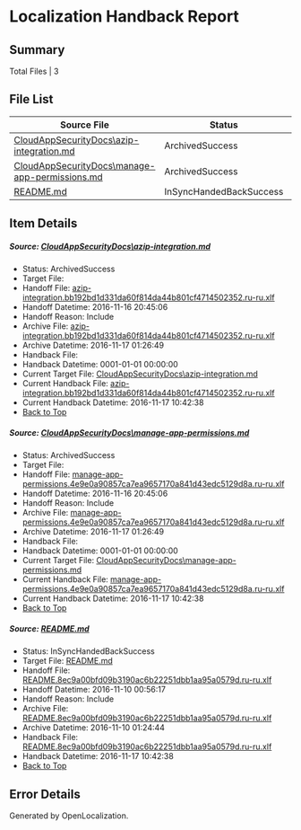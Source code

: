 # <a name='report-top'></a> Localization Handback Report

## Summary
 Total Files | 3

## File List
 Source File | Status | Details 
 ----------- | ------ | ------- 
 [CloudAppSecurityDocs\azip-integration.md](https://github.com/Microsoft/CloudAppSecurityDocs-pr/blob/759692e7b270d87dc1becf88453d095f2382c411/CloudAppSecurityDocs/azip-integration.md) | ArchivedSuccess | [Details](#104dbdbc22d748e924f42c92ba2607e970f03b9e6)
 [CloudAppSecurityDocs\manage-app-permissions.md](https://github.com/Microsoft/CloudAppSecurityDocs-pr/blob/759692e7b270d87dc1becf88453d095f2382c411/CloudAppSecurityDocs/manage-app-permissions.md) | ArchivedSuccess | [Details](#9a139df8dd337bf3c3feb17c44a22fdc45476c3f35)
 [README.md](https://github.com/Microsoft/CloudAppSecurityDocs-pr/blob/4b1288ab9430d26badba943231c7c91bba03cc08/README.md) | InSyncHandedBackSuccess | [Details](#6f4a84503654560407fdaabd68577ad3d864ac8d205)

## Item Details
##### <a name='104dbdbc22d748e924f42c92ba2607e970f03b9e6'></a> Source: [CloudAppSecurityDocs\azip-integration.md](https://github.com/Microsoft/CloudAppSecurityDocs-pr/blob/759692e7b270d87dc1becf88453d095f2382c411/CloudAppSecurityDocs/azip-integration.md)
* Status: ArchivedSuccess
* Target File: 
* Handoff File: [azip-integration.bb192bd1d331da60f814da44b801cf4714502352.ru-ru.xlf](https://github.com/Microsoft/CloudAppSecurityDocs-pr.handoff/blob/b41f28e6ac29fac7fd544041213736c15a77edeb/ol-handoff/Microsoft/CloudAppSecurityDocs-pr.ru-ru/live/ht/azip-integration.bb192bd1d331da60f814da44b801cf4714502352.ru-ru.xlf)
* Handoff Datetime: 2016-11-16 20:45:06
* Handoff Reason: Include
* Archive File: [azip-integration.bb192bd1d331da60f814da44b801cf4714502352.ru-ru.xlf](https://github.com/Microsoft/CloudAppSecurityDocs-pr.handoff/blob/6f0a2c3e8c58baaeb3fef4fcfbee1b5084da11ca/ol-archive/Microsoft/CloudAppSecurityDocs-pr.ru-ru/live/ht/azip-integration.bb192bd1d331da60f814da44b801cf4714502352.ru-ru.xlf)
* Archive Datetime: 2016-11-17 01:26:49
* Handback File: 
* Handback Datetime: 0001-01-01 00:00:00
* Current Target File: [CloudAppSecurityDocs\azip-integration.md](https://github.com/Microsoft/CloudAppSecurityDocs-pr.ru-ru/blob/c5ec30a7453c367b014839f252eb0e5e7d369b68/CloudAppSecurityDocs/azip-integration.md)
* Current Handback File: [azip-integration.bb192bd1d331da60f814da44b801cf4714502352.ru-ru.xlf](https://github.com/Microsoft/CloudAppSecurityDocs-pr.handback/blob/ea8941d6730750e3c6550a37178b729937901db6/ol-handback/Microsoft/CloudAppSecurityDocs-pr.ru-ru/live/ht/azip-integration.bb192bd1d331da60f814da44b801cf4714502352.ru-ru.xlf)
* Current Handback Datetime: 2016-11-17 10:42:38
* [Back to Top](#report-top)

##### <a name='9a139df8dd337bf3c3feb17c44a22fdc45476c3f35'></a> Source: [CloudAppSecurityDocs\manage-app-permissions.md](https://github.com/Microsoft/CloudAppSecurityDocs-pr/blob/759692e7b270d87dc1becf88453d095f2382c411/CloudAppSecurityDocs/manage-app-permissions.md)
* Status: ArchivedSuccess
* Target File: 
* Handoff File: [manage-app-permissions.4e9e0a90857ca7ea9657170a841d43edc5129d8a.ru-ru.xlf](https://github.com/Microsoft/CloudAppSecurityDocs-pr.handoff/blob/b41f28e6ac29fac7fd544041213736c15a77edeb/ol-handoff/Microsoft/CloudAppSecurityDocs-pr.ru-ru/live/ht/manage-app-permissions.4e9e0a90857ca7ea9657170a841d43edc5129d8a.ru-ru.xlf)
* Handoff Datetime: 2016-11-16 20:45:06
* Handoff Reason: Include
* Archive File: [manage-app-permissions.4e9e0a90857ca7ea9657170a841d43edc5129d8a.ru-ru.xlf](https://github.com/Microsoft/CloudAppSecurityDocs-pr.handoff/blob/6f0a2c3e8c58baaeb3fef4fcfbee1b5084da11ca/ol-archive/Microsoft/CloudAppSecurityDocs-pr.ru-ru/live/ht/manage-app-permissions.4e9e0a90857ca7ea9657170a841d43edc5129d8a.ru-ru.xlf)
* Archive Datetime: 2016-11-17 01:26:49
* Handback File: 
* Handback Datetime: 0001-01-01 00:00:00
* Current Target File: [CloudAppSecurityDocs\manage-app-permissions.md](https://github.com/Microsoft/CloudAppSecurityDocs-pr.ru-ru/blob/c5ec30a7453c367b014839f252eb0e5e7d369b68/CloudAppSecurityDocs/manage-app-permissions.md)
* Current Handback File: [manage-app-permissions.4e9e0a90857ca7ea9657170a841d43edc5129d8a.ru-ru.xlf](https://github.com/Microsoft/CloudAppSecurityDocs-pr.handback/blob/ea8941d6730750e3c6550a37178b729937901db6/ol-handback/Microsoft/CloudAppSecurityDocs-pr.ru-ru/live/ht/manage-app-permissions.4e9e0a90857ca7ea9657170a841d43edc5129d8a.ru-ru.xlf)
* Current Handback Datetime: 2016-11-17 10:42:38
* [Back to Top](#report-top)

##### <a name='6f4a84503654560407fdaabd68577ad3d864ac8d205'></a> Source: [README.md](https://github.com/Microsoft/CloudAppSecurityDocs-pr/blob/4b1288ab9430d26badba943231c7c91bba03cc08/README.md)
* Status: InSyncHandedBackSuccess
* Target File: [README.md](https://github.com/Microsoft/CloudAppSecurityDocs-pr.ru-ru/blob/c5ec30a7453c367b014839f252eb0e5e7d369b68/README.md)
* Handoff File: [README.8ec9a00bfd09b3190ac6b22251dbb1aa95a0579d.ru-ru.xlf](https://github.com/Microsoft/CloudAppSecurityDocs-pr.handoff/blob/ae5b18a7695cabb338d3e82865f24cb811bb2228/ol-handoff/Microsoft/CloudAppSecurityDocs-pr.ru-ru/live/ht/README.8ec9a00bfd09b3190ac6b22251dbb1aa95a0579d.ru-ru.xlf)
* Handoff Datetime: 2016-11-10 00:56:17
* Handoff Reason: Include
* Archive File: [README.8ec9a00bfd09b3190ac6b22251dbb1aa95a0579d.ru-ru.xlf](https://github.com/Microsoft/CloudAppSecurityDocs-pr.handoff/blob/86eb3c5ded5363290ddbb42a8e1b75b1e02064cf/ol-archive/Microsoft/CloudAppSecurityDocs-pr.ru-ru/live/ht/README.8ec9a00bfd09b3190ac6b22251dbb1aa95a0579d.ru-ru.xlf)
* Archive Datetime: 2016-11-10 01:24:44
* Handback File: [README.8ec9a00bfd09b3190ac6b22251dbb1aa95a0579d.ru-ru.xlf](https://github.com/Microsoft/CloudAppSecurityDocs-pr.handback/blob/ea8941d6730750e3c6550a37178b729937901db6/ol-handback/Microsoft/CloudAppSecurityDocs-pr.ru-ru/live/ht/README.8ec9a00bfd09b3190ac6b22251dbb1aa95a0579d.ru-ru.xlf)
* Handback Datetime: 2016-11-17 10:42:38
* [Back to Top](#report-top)


## Error Details

Generated by OpenLocalization.
